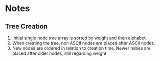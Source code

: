 # Notes  

## Tree Creation  

1. Initial single node tree array is sorted by weight and then alphabet.
2. When creating the tree, non ASCII nodes are placed after ASCII nodes.
3. New nodes are ordered in relation to creation time. Newer ndoes are placed after older nodes, still regarding weight.
